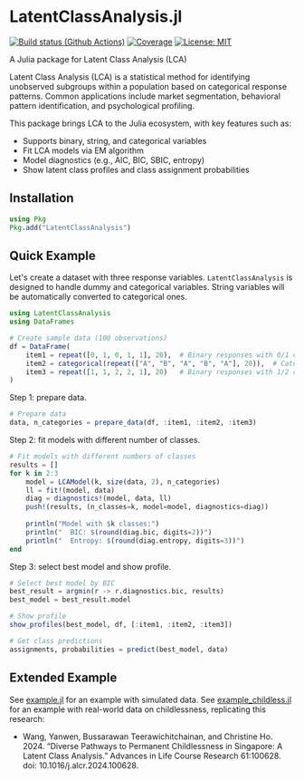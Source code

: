 # LatentClassAnalysis.jl

[![Build status (Github Actions)](https://github.com/yanwenwang24/LatentClassAnalysis.jl/workflows/CI/badge.svg)](https://github.com/yanwenwang24/LatentClassAnalysis.jl/actions)
[![Coverage](https://codecov.io/gh/yanwenwang24/LatentClassAnalysis.jl/branch/main/graph/badge.svg)](https://codecov.io/gh/yanwenwang24/LatentClassAnalysis.jl)
[![License: MIT](https://img.shields.io/badge/License-MIT-yellow.svg)](https://opensource.org/licenses/MIT)

A Julia package for Latent Class Analysis (LCA)

Latent Class Analysis (LCA) is a statistical method for identifying unobserved subgroups within a population based on categorical response patterns. Common applications include market segmentation, behavioral pattern identification, and psychological profiling.

This package brings LCA to the Julia ecosystem, with key features such as:

- Supports binary, string, and categorical variables
- Fit LCA models via EM algorithm
- Model diagnostics (e.g., AIC, BIC, SBIC, entropy)
- Show latent class profiles and class assignment probabilities

## Installation

```julia
using Pkg
Pkg.add("LatentClassAnalysis")
```

## Quick Example

Let's create a dataset with three response variables.
`LatentClassAnalysis` is designed to handle dummy and categorical variables.
String variables will be automatically converted to categorical ones.

```julia
using LatentClassAnalysis
using DataFrames

# Create sample data (100 observations)
df = DataFrame(
    item1 = repeat([0, 1, 0, 1, 1], 20),  # Binary responses with 0/1 coding
    item2 = categorical(repeat(["A", "B", "A", "B", "A"], 20)),  # Categorical
    item3 = repeat([1, 1, 2, 2, 1], 20)   # Binary responses with 1/2 coding
)
```

Step 1: prepare data.

```julia
# Prepare data
data, n_categories = prepare_data(df, :item1, :item2, :item3)
```

Step 2: fit models with different number of classes.

```julia
# Fit models with different numbers of classes
results = []
for k in 2:3
    model = LCAModel(k, size(data, 2), n_categories)
    ll = fit!(model, data)
    diag = diagnostics!(model, data, ll)
    push!(results, (n_classes=k, model=model, diagnostics=diag))
    
    println("Model with $k classes:")
    println("  BIC: $(round(diag.bic, digits=2))")
    println("  Entropy: $(round(diag.entropy, digits=3))")
end
```

Step 3: select best model and show profile.

```julia
# Select best model by BIC
best_result = argmin(r -> r.diagnostics.bic, results)
best_model = best_result.model

# Show profile
show_profiles(best_model, df, [:item1, :item2, :item3])

# Get class predictions
assignments, probabilities = predict(best_model, data)
```

## Extended Example

See [example.jl](examples/example.jl) for an example with simulated data.
See [example_childless.jl](examples/example_childless_jl) for an example with real-world data on childlessness, 
replicating this research:
- Wang, Yanwen, Bussarawan Teerawichitchainan, and Christine Ho. 2024. “Diverse Pathways to Permanent Childlessness in Singapore: A Latent Class Analysis.” Advances in Life Course Research 61:100628. doi: 10.1016/j.alcr.2024.100628.

